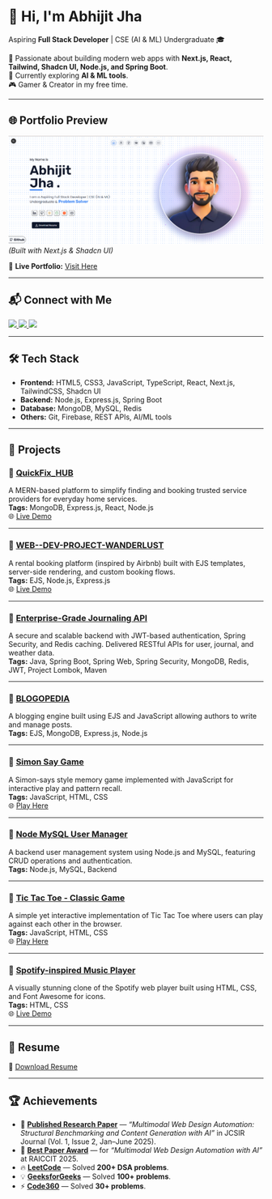 # 👋 Hi, I'm Abhijit Jha  

Aspiring **Full Stack Developer** | CSE (AI & ML) Undergraduate 🎓  

🚀 Passionate about building modern web apps with **Next.js, React, Tailwind, Shadcn UI, Node.js, and Spring Boot**.  
🌱 Currently exploring **AI & ML tools**.  
🎮 Gamer & Creator in my free time.  

---

## 🌐 Portfolio Preview  

![Portfolio Screenshot](./public/demo.png)  
*(Built with Next.js & Shadcn UI)*  

🔗 **Live Portfolio:** [Visit Here](https://abhijitjhaportfolio.vercel.app/)  

---

## 📬 Connect with Me  

<p align="left">
  <a href="https://www.linkedin.com/in/abhijit-jha-95191526b" target="_blank">
    <img src="https://img.shields.io/badge/LinkedIn-0A66C2?style=for-the-badge&logo=linkedin&logoColor=white"/>
  </a>
  <a href="https://github.com/abhijit1901" target="_blank">
    <img src="https://img.shields.io/badge/GitHub-181717?style=for-the-badge&logo=github&logoColor=white"/>
  <a href="https://www.instagram.com/abhijitjha__22/" target="_blank">
    <img src="https://img.shields.io/badge/Instagram-E4405F?style=for-the-badge&logo=instagram&logoColor=white"/>
  </a>
</p>  

---

## 🛠️ Tech Stack  

- **Frontend:** HTML5, CSS3, JavaScript, TypeScript, React, Next.js, TailwindCSS, Shadcn UI  
- **Backend:** Node.js, Express.js, Spring Boot  
- **Database:** MongoDB, MySQL, Redis  
- **Others:** Git, Firebase, REST APIs, AI/ML tools  

---

## 💼 Projects  

### 🔹 [QuickFix_HUB](https://github.com/abhijit1901/QuickFix_HUB)  
A MERN-based platform to simplify finding and booking trusted service providers for everyday home services.  
**Tags:** MongoDB, Express.js, React, Node.js  
🌐 [Live Demo](https://quickfix-hub-1.onrender.com/)  

---

### 🔹 [WEB--DEV-PROJECT-WANDERLUST](https://github.com/abhijit1901/WEB--DEV-PROJECT-WANDERLUST)  
A rental booking platform (inspired by Airbnb) built with EJS templates, server-side rendering, and custom booking flows.  
**Tags:** EJS, Node.js, Express.js  
🌐 [Live Demo](https://backend-h6p7.onrender.com/)  

---

### 🔹 [Enterprise-Grade Journaling API](https://github.com/abhijit1901/Enterprise-Grade-Journaling-API)  
A secure and scalable backend with JWT-based authentication, Spring Security, and Redis caching. Delivered RESTful APIs for user, journal, and weather data.  
**Tags:** Java, Spring Boot, Spring Web, Spring Security, MongoDB, Redis, JWT, Project Lombok, Maven  

---

### 🔹 [BLOGOPEDIA](https://github.com/abhijit1901/BLOGOPEDIA)  
A blogging engine built using EJS and JavaScript allowing authors to write and manage posts.  
**Tags:** EJS, MongoDB, Express.js, Node.js  

---

### 🔹 [Simon Say Game](https://github.com/abhijit1901/Simon_say-_game)  
A Simon-says style memory game implemented with JavaScript for interactive play and pattern recall.  
**Tags:** JavaScript, HTML, CSS  
🌐 [Play Here](https://abhijit1901.github.io/Simon_say-_game/)  

---

### 🔹 [Node MySQL User Manager](https://github.com/abhijit1901/node-mysql-user-manager)  
A backend user management system using Node.js and MySQL, featuring CRUD operations and authentication.  
**Tags:** Node.js, MySQL, Backend  

---

### 🔹 [Tic Tac Toe - Classic Game](https://github.com/abhijit1901/Tic-Tac-Toe)  
A simple yet interactive implementation of Tic Tac Toe where users can play against each other in the browser.  
**Tags:** JavaScript, HTML, CSS  
🌐 [Play Here](https://abhijit1901.github.io/tic-tac-toe-using-HTML-CSS-and-JAVASCRIPT/)  

---

### 🔹 [Spotify-inspired Music Player](https://github.com/abhijit1901/Spotify-clone)  
A visually stunning clone of the Spotify web player built using HTML, CSS, and Font Awesome for icons.  
**Tags:** HTML, CSS  
🌐 [Live Demo](https://abhijit1901.github.io/Spotify-clone/)  

---

## 📄 Resume  

📌 [Download Resume](./public/ABHIJIT_JHA_RESUME_UPDATED.pdf)  

---

## 🏆 Achievements  

- 📰 **[Published Research Paper](https://www.jisuniversity.ac.in/pdf/publish-paper/p124.pdf)** — *“Multimodal Web Design Automation: Structural Benchmarking and Content Generation with AI”* in JCSIR Journal (Vol. 1, Issue 2, Jan–June 2025).  
- 🥇 **[Best Paper Award](https://www.linkedin.com/feed/update/urn:li:activity:7343717650088267778/)** — for *“Multimodal Web Design Automation with AI”* at RAICCIT 2025.  
- 🔥 **[LeetCode](https://leetcode.com/u/Abhijit_Jha2003/)** — Solved **200+ DSA problems**.  
- 💡 **[GeeksforGeeks](https://www.geeksforgeeks.org/user/abhijitjrnaw/)** — Solved **100+ problems**.  
- ⚡ **[Code360](https://www.naukri.com/code360/profile/3a950343-09ea-44fa-9c90-995a3bd592a2)** — Solved **30+ problems**.  


